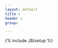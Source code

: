 ```yaml
---
layout: default
title :
header : 
group: 

---
```

{% include JB/setup %}

<script>
  window.location = '/users.html#contact';
</script>
